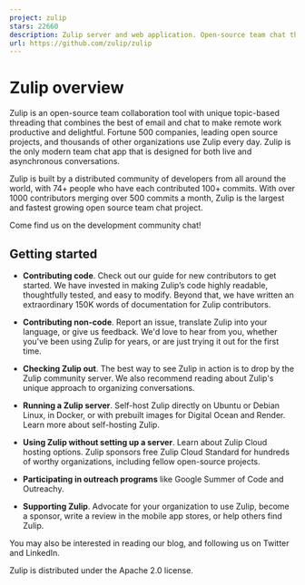 ```yaml
---
project: zulip
stars: 22660
description: Zulip server and web application. Open-source team chat that helps teams stay productive and focused.
url: https://github.com/zulip/zulip
---
```


Zulip overview
==============

Zulip is an open-source team collaboration tool with unique topic-based threading that combines the best of email and chat to make remote work productive and delightful. Fortune 500 companies, leading open source projects, and thousands of other organizations use Zulip every day. Zulip is the only modern team chat app that is designed for both live and asynchronous conversations.

Zulip is built by a distributed community of developers from all around the world, with 74+ people who have each contributed 100+ commits. With over 1000 contributors merging over 500 commits a month, Zulip is the largest and fastest growing open source team chat project.

Come find us on the development community chat!

Getting started
---------------

-   **Contributing code**. Check out our guide for new contributors to get started. We have invested in making Zulip’s code highly readable, thoughtfully tested, and easy to modify. Beyond that, we have written an extraordinary 150K words of documentation for Zulip contributors.
    
-   **Contributing non-code**. Report an issue, translate Zulip into your language, or give us feedback. We'd love to hear from you, whether you've been using Zulip for years, or are just trying it out for the first time.
    
-   **Checking Zulip out**. The best way to see Zulip in action is to drop by the Zulip community server. We also recommend reading about Zulip's unique approach to organizing conversations.
    
-   **Running a Zulip server**. Self-host Zulip directly on Ubuntu or Debian Linux, in Docker, or with prebuilt images for Digital Ocean and Render. Learn more about self-hosting Zulip.
    
-   **Using Zulip without setting up a server**. Learn about Zulip Cloud hosting options. Zulip sponsors free Zulip Cloud Standard for hundreds of worthy organizations, including fellow open-source projects.
    
-   **Participating in outreach programs** like Google Summer of Code and Outreachy.
    
-   **Supporting Zulip**. Advocate for your organization to use Zulip, become a sponsor, write a review in the mobile app stores, or help others find Zulip.
    

You may also be interested in reading our blog, and following us on Twitter and LinkedIn.

Zulip is distributed under the Apache 2.0 license.
